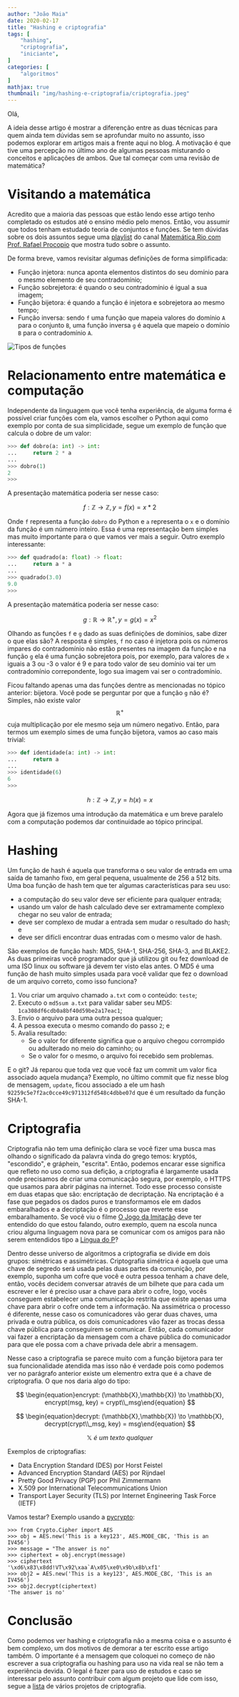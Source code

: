 ```yaml
---
author: "João Maia"
date: 2020-02-17
title: "Hashing e criptografia"
tags: [
    "hashing",
    "criptografia",
    "iniciante",
]
categories: [
    "algoritmos"
]
mathjax: true
thumbnail: "img/hashing-e-criptografia/criptografia.jpeg"
---
```


Olá,

A ideia desse artigo é mostrar a diferenção entre as duas técnicas para quem ainda tem dúvidas sem se aprofundar muito no assunto, isso podemos explorar em artigos mais a frente aqui no blog. A motivação é que tive uma percepção no último ano de algumas pessoas misturando o conceitos e aplicações de ambos. Que tal começar com uma revisão de matemática?

# Visitando a matemática

Acredito que a maioria das pessoas que estão lendo esse artigo tenho completado os estudos até o ensino médio pelo menos. Então, vou assumir que todos tenham estudado teoria de conjuntos e funções. Se tem dúvidas sobre os dois assuntos segue uma [playlist](https://www.youtube.com/watch?v=2g0o0lzQin8&list=PL83s8LGM84J6Ew0fa1Ue2YZlNEqRXCBQo) do canal [Matemática Rio com Prof. Rafael Procopio](https://www.youtube.com/channel/UCjIPRjJZtGhzWD2LrEKOHMA) que mostra tudo sobre o assunto.

De forma breve, vamos revisitar algumas definições de forma simplificada:

- Função injetora: nunca aponta elementos distintos do seu domínio para o mesmo elemento de seu contradomínio;
- Função sobrejetora: é quando o seu contradomínio é igual a sua imagem;
- Função bijetora: é quando a função é injetora e sobrejetora ao mesmo tempo;
- Função inversa: sendo `f` uma função que mapeia valores do domínio `A` para o conjunto `B`, uma função inversa `g` é aquela que mapeio o domínio `B` para o contradomínio `A`.

![Tipos de funções](/img/hashing-e-criptografia/tipos-de-funcoes.jpg)

# Relacionamento entre matemática e computação

Independente da linguagem que você tenha experiência, de alguma forma é possível criar funções com ela, vamos escolher o Python aqui como exemplo por conta de sua simplicidade, segue um exemplo de função que calcula o dobre de um valor:

```python
>>> def dobro(a: int) -> int:
...     return 2 * a
...
>>> dobro(1)
2
>>>
```

A presentação matemática poderia ser nesse caso:

$$
\begin{equation}f: \mathbb{Z} \to \mathbb{Z}, y = f(x) = x * 2\end{equation}
$$

Onde `f` representa a função `dobro` do Python e `a` representa o `x` e o domínio da função é um número inteiro. Essa é uma representação bem simples mas muito importante para o que vamos ver mais a seguir. Outro exemplo interessante:

```python
>>> def quadrado(a: float) -> float:
...     return a * a
...
>>> quadrado(3.0)
9.0
>>>
```

A presentação matemática poderia ser nesse caso:

$$
\begin{equation}g: \mathbb{R} \to \mathbb{R} ^ + , y = g(x) = x ^ 2\end{equation}
$$

Olhando as funções `f` e `g` dado as suas definições de domínios, sabe dizer o que elas são? A resposta é simples, `f` no caso é injetora pois os números impares do contradomínio não estão presentes na imagem da função e na função `g` ela é uma função sobrejetora pois, por exemplo, para valores de `x` iguais a 3 ou -3 o valor é 9 e para todo valor de seu domínio vai ter um contradomínio correpondente, logo sua imagem vai ser o contradomínio.

Ficou faltando apenas uma das funções dentre as mencionadas no tópico anterior: bijetora. Você pode se perguntar por que a função `g` não é? Simples, não existe valor $$\mathbb{R} ^ +$$ cuja multiplicação por ele mesmo seja um número negativo. Então, para termos um exemplo simes de uma função bijetora, vamos ao caso mais trivial:

```python
>>> def identidade(a: int) -> int:
...     return a
...
>>> identidade(6)
6
>>>
```

$$
\begin{equation}h: \mathbb{Z} \to \mathbb{Z}, y = h(x) = x\end{equation}
$$

Agora que já fizemos uma introdução da matemática e um breve paralelo com a computação podemos dar continuidade ao tópico principal.

# Hashing

Um função de hash é aquela que transforma o seu valor de entrada em uma saída de tamanho fixo, em geral pequena, usualmente de 256 a 512 bits. Uma boa função de hash tem que ter algumas características para seu uso:

- a computação do seu valor deve ser eficiente para qualquer entrada;
- usando um valor de hash calculado deve ser extramamente complexo chegar no seu valor de entrada;
- deve ser complexo de mudar a entrada sem mudar o resultado do hash; e
- deve ser difícli encontrar duas entradas com o mesmo valor de hash.

São exemplos de função hash: MD5, SHA-1, SHA-256, SHA-3, and BLAKE2. As duas primeiras você programador que já utilizou git ou fez download de uma ISO linux ou software já devem ter visto elas antes. O MD5 é uma função de hash muito simples usada para você validar que fez o download de um arquivo correto, como isso funciona?

1. Vou criar um arquivo chamado `a.txt` com o conteúdo: `teste`;
2. Executo o `md5sum a.txt` para validar saber seu MD5: `1ca308df6cdb0a8bf40d59be2a17eac1`;
3. Envio o arquivo para uma outra pessoa qualquer;
4. A pessoa executa o mesmo comando do passo `2`; e
5. Avalia resultado:
    - Se o valor for diferente significa que o arquivo chegou corrompido ou adulterado no meio do caminho; ou
    - Se o valor for o mesmo, o arquivo foi recebido sem problemas.

E o git? Já reparou que toda vez que você faz um commit um valor fica associado aquela mudança? Exemplo, no último commit que fiz nesse blog de mensagem, `update`, ficou associado a ele um hash `92259c5e7f2ac0cce49c971312fd548c4dbbe07d` que é um resultado da função SHA-1.

# Criptografia

Criptografia não tem uma definição clara se você fizer uma busca mas olhando o significado da palavra vinda do grego temos: kryptós, "escondido", e gráphein, "escrita". Então, podemos encarar esse significa que refleto no uso como sua defição, a criptografia é largamente usada onde precisamos de criar uma comunicação segura, por exemplo, o HTTPS que usamos para abrir páginas na internet. Todo esse processo consiste em duas etapas que são: encriptação de decriptação. Na encriptação é a fase que pegados os dados puros e transformamos ele em dados embaralhados e a decriptação é o processo que reverte esse embaralhamento. Se você viu o filme [O Jogo da Imitação](https://www.imdb.com/title/tt2084970/) deve ter entendido do que estou falando, outro exemplo, quem na escola nunca criou alguma linguagem nova para se comunicar com os amigos para não serem entendidos tipo a [Língua do P](https://pt.wikipedia.org/wiki/L%C3%ADngua_do_P)?

Dentro desse universo de algoritmos a criptografia se divide em dois grupos: simétricas e assimétricas. Criptografia simétrica é aquela que uma chave de segredo será usada pelas duas partes da comunição, por exemplo, suponha um cofre que você e outra pessoa tenham a chave dele, então, vocês decidem conversar através de um bilhete que para cada um escrever e ler é preciso usar a chave para abrir o cofre, logo, vocês conseguem estabelecer uma comunicação restrita que existe apenas uma chave para abrir o cofre onde tem a informação. Na assimétrica o processo é diferente, nesse caso os comunicadores vão gerar duas chaves, uma privada e outra pública, os dois comunicadores vão fazer as trocas dessa chave pública para conseguirem se comunicar. Então, cada comunicador vai fazer a encriptação da mensagem com a chave pública do comunicador para que ele possa com a chave privada dele abrir a mensagem.

Nesse caso a criptografia se parece muito com a função bijetora para ter sua funcionalidade atendida mas isso não é verdade pois como podemos ver no parágrafo anterior existe um elementro extra que é a chave de criptografia. O que nos daria algo do tipo:

$$
\begin{equation}encrypt: (\mathbb{X},\mathbb{X}) \to \mathbb{X}, encrypt(msg, key) = crypt\\_msg\end{equation}
$$

$$
\begin{equation}decrypt: (\mathbb{X},\mathbb{X}) \to \mathbb{X}, decrypt(crypt\\_msg, key) = msg\end{equation}
$$

$$
\begin{equation}\mathbb{X}\ é\ um\ texto\ qualquer\end{equation}
$$

Exemplos de criptografias:
- Data Encryption Standard (DES) por Horst Feistel
- Advanced Encryption Standard (AES) por Rijndael
- Pretty Good Privacy (PGP) por Phil Zimmermann
- X.509 por International Telecommunications Union
- Transport Layer Security (TLS) por  Internet Engineering Task Force (IETF)

Vamos testar? Exemplo usando a [pycrypto](https://pypi.org/project/pycrypto/):

    >>> from Crypto.Cipher import AES
    >>> obj = AES.new('This is a key123', AES.MODE_CBC, 'This is an IV456')
    >>> message = "The answer is no"
    >>> ciphertext = obj.encrypt(message)
    >>> ciphertext
    '\xd6\x83\x8dd!VT\x92\xaa`A\x05\xe0\x9b\x8b\xf1'
    >>> obj2 = AES.new('This is a key123', AES.MODE_CBC, 'This is an IV456')
    >>> obj2.decrypt(ciphertext)
    'The answer is no'

# Conclusão

Como podemos ver hashing e criptografia não a mesma coisa e o assunto é bem complexo, um dos motivos de demorar a ter escrito esse artigo também. O importante é a mensagem que coloquei no começo de não escrever a sua criptografia ou hashing para uso na vida real se não tem a experiência devida. O legal é fazer para uso de estudos e caso se interessar pelo assunto contribuir com algum projeto que lide com isso, segue a [lista](https://en.wikipedia.org/wiki/Comparison_of_cryptography_libraries) de vários projetos de criptografia.

